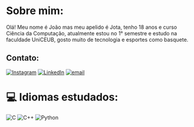 # Sobre mim:
Olá! Meu nome é João mas meu apelido é Jota, tenho 18 anos e curso Ciência da Computação, atualmente estou no 1° semestre e estudo na faculdade UniCEUB, gosto muito de tecnologia e esportes como basquete.


## Contato:
[![Instagram](https://img.shields.io/badge/Instagram-%23E4405F.svg?logo=Instagram&logoColor=white)](https://instagram.com/imjotaa_) [![LinkedIn](https://img.shields.io/badge/LinkedIn-%230077B5.svg?logo=linkedin&logoColor=white)](https://linkedin.com/in/https://www.linkedin.com/in/jo%C3%A3o-pedro-oliveira-5a01b62aa/?lipi=urn%3Ali%3Apage%3Ad_flagship3_profile_view_base%3BQ5QkoiozQJ6YmzNRGN7CSQ%3D%3D) [![email](https://img.shields.io/badge/Email-D14836?logo=gmail&logoColor=white)](mailto:santosoliveirajoao@sempreceub.com) 

# 💻 Idiomas estudados:
![C](https://img.shields.io/badge/c-%2300599C.svg?style=for-the-badge&logo=c&logoColor=white) ![C++](https://img.shields.io/badge/c++-%2300599C.svg?style=for-the-badge&logo=c%2B%2B&logoColor=white) ![Python](https://img.shields.io/badge/python-3670A0?style=for-the-badge&logo=python&logoColor=ffdd54)

<!-- Proudly created with GPRM ( https://gprm.itsvg.in ) -->
